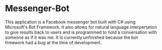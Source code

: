 # Messenger-Bot

This application is a Facebook messenger bot built with C# using Microsoft's Bot Framework. 
It also allows for natural language interpertation to give results back to users and is programmed to hold a conversation with 
someone as if it was me. It is currently unfinished because the bot frmework had a bug at the time of development.
